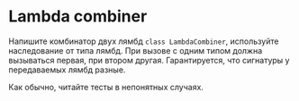 # Lambda combiner

Напишите комбинатор двух лямбд `class LambdaCombiner`, используйте наследование от типа лямбд. При вызове с одним типом должна вызываться первая, при втором другая. Гарантируется, что сигнатуры у передаваемых лямбд разные.

Как обычно, читайте тесты в непонятных случаях.
